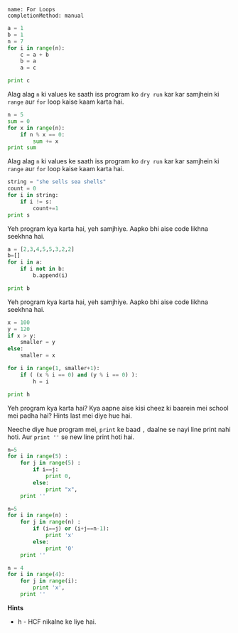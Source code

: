 ```ngMeta
name: For Loops
completionMethod: manual
```

```python
a = 1
b = 1
n = 7
for i in range(n):
    c = a + b
    b = a
    a = c

print c
```

Alag alag `n` ki values ke saath iss program ko `dry run` kar kar samjhein ki `range` aur `for` loop kaise kaam karta hai.



```python
n = 5
sum = 0
for x in range(n):
    if n % x == 0:
        sum += x
print sum
```

Alag alag `n` ki values ke saath iss program ko `dry run` kar kar samjhein ki `range` aur `for` loop kaise kaam karta hai.

```python
string = "she sells sea shells"
count = 0
for i in string:
	if i != s:
		count+=1
print s
```
Yeh program kya karta hai, yeh samjhiye. Aapko bhi aise code likhna seekhna hai.

```python
a = [2,3,4,5,5,3,2,2]
b=[]
for i in a:
	if i not in b:
		b.append(i)

print b
```
Yeh program kya karta hai, yeh samjhiye. Aapko bhi aise code likhna seekhna hai.

```python
x = 100
y = 120
if x > y:
    smaller = y
else:
    smaller = x

for i in range(1, smaller+1):
    if ( (x % i == 0) and (y % i == 0) ):
        h = i

print h
```
Yeh program kya karta hai? Kya aapne aise kisi cheez ki baarein mei school mei padha hai? Hints last mei diye hue hai.

Neeche diye hue program mei, `print` ke baad `,` daalne se nayi line print nahi hoti. Aur `print ''` se new line print hoti hai.
```python
n=5
for i in range(5) :
    for j in range(5) :
        if i==j:
            print 0,
        else:
            print "x",
    print ''
```

```python
n=5
for i in range(n) :
    for j in range(n) :
        if (i==j) or (i+j==n-1):
            print 'x'
        else:
            print '0'
    print ''
```

```python
n = 4
for i in range(4):
    for j in range(i):
        print 'x',
    print ''
```

**Hints**
- h - HCF nikalne ke liye hai.
